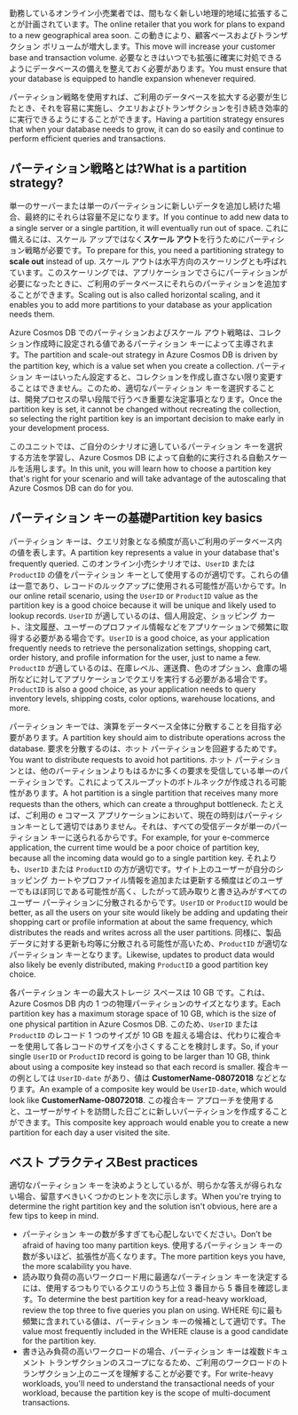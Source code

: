 <span data-ttu-id="f6000-101">勤務しているオンライン小売業者では、間もなく新しい地理的地域に拡張することが計画されています。</span><span class="sxs-lookup"><span data-stu-id="f6000-101">The online retailer that you work for plans to expand to a new geographical area soon.</span></span> <span data-ttu-id="f6000-102">この動きにより、顧客ベースおよびトランザクション ボリュームが増大します。</span><span class="sxs-lookup"><span data-stu-id="f6000-102">This move will increase your customer base and transaction volume.</span></span> <span data-ttu-id="f6000-103">必要なときはいつでも拡張に確実に対処できるようにデータベースの備えを整えておく必要があります。</span><span class="sxs-lookup"><span data-stu-id="f6000-103">You must ensure that your database is equipped to handle expansion whenever required.</span></span>

<span data-ttu-id="f6000-104">パーティション戦略を使用すれば、ご利用のデータベースを拡大する必要が生じたとき、それを容易に実施し、クエリおよびトランザクションを引き続き効率的に実行できるようにすることができます。</span><span class="sxs-lookup"><span data-stu-id="f6000-104">Having a partition strategy ensures that when your database needs to grow, it can do so easily and continue to perform efficient queries and transactions.</span></span>

## <a name="what-is-a-partition-strategy"></a><span data-ttu-id="f6000-105">パーティション戦略とは?</span><span class="sxs-lookup"><span data-stu-id="f6000-105">What is a partition strategy?</span></span>

<span data-ttu-id="f6000-106">単一のサーバーまたは単一のパーティションに新しいデータを追加し続けた場合、最終的にそれらは容量不足になります。</span><span class="sxs-lookup"><span data-stu-id="f6000-106">If you continue to add new data to a single server or a single partition, it will eventually run out of space.</span></span> <span data-ttu-id="f6000-107">これに備えるには、スケール アップではなく**スケール アウト**を行うためにパーティション戦略が必要です。</span><span class="sxs-lookup"><span data-stu-id="f6000-107">To prepare for this, you need a partitioning strategy to **scale out** instead of up.</span></span> <span data-ttu-id="f6000-108">スケール アウトは水平方向のスケーリングとも呼ばれています。このスケーリングでは、アプリケーションでさらにパーティションが必要になったときに、ご利用のデータベースにそれらのパーティションを追加することができます。</span><span class="sxs-lookup"><span data-stu-id="f6000-108">Scaling out is also called horizontal scaling, and it enables you to add more partitions to your database as your application needs them.</span></span>

<span data-ttu-id="f6000-109">Azure Cosmos DB でのパーティションおよびスケール アウト戦略は、コレクション作成時に設定される値であるパーティション キーによって主導されます。</span><span class="sxs-lookup"><span data-stu-id="f6000-109">The partition and scale-out strategy in Azure Cosmos DB is driven by the partition key, which is a value set when you create a collection.</span></span> <span data-ttu-id="f6000-110">パーティション キーはいったん設定すると、コレクションを作成し直さない限り変更することはできません。このため、適切なパーティション キーを選択することは、開発プロセスの早い段階で行うべき重要な決定事項となります。</span><span class="sxs-lookup"><span data-stu-id="f6000-110">Once the partition key is set, it cannot be changed without recreating the collection, so selecting the right partition key is an important decision to make early in your development process.</span></span>  

<span data-ttu-id="f6000-111">このユニットでは、ご自分のシナリオに適しているパーティション キーを選択する方法を学習し、Azure Cosmos DB によって自動的に実行される自動スケールを活用します。</span><span class="sxs-lookup"><span data-stu-id="f6000-111">In this unit, you will learn how to choose a partition key that's right for your scenario and will take advantage of the autoscaling that Azure Cosmos DB can do for you.</span></span>

## <a name="partition-key-basics"></a><span data-ttu-id="f6000-112">パーティション キーの基礎</span><span class="sxs-lookup"><span data-stu-id="f6000-112">Partition key basics</span></span>

<span data-ttu-id="f6000-113">パーティション キーは、クエリ対象となる頻度が高いご利用のデータベース内の値を表します。</span><span class="sxs-lookup"><span data-stu-id="f6000-113">A partition key represents a value in your database that's frequently queried.</span></span> <span data-ttu-id="f6000-114">このオンライン小売シナリオでは、`UserID` または `ProductID` の値をパーティション キーとして使用するのが適切です。これらの値は一意であり、レコードのルックアップに使用される可能性が高いからです。</span><span class="sxs-lookup"><span data-stu-id="f6000-114">In our online retail scenario, using the `UserID` or `ProductID` value as the partition key is a good choice because it will be unique and likely used to lookup records.</span></span> <span data-ttu-id="f6000-115">`UserID` が適しているのは、個人用設定、ショッピング カート、注文履歴、ユーザーのプロファイル情報などをアプリケーションで頻繁に取得する必要がある場合です。</span><span class="sxs-lookup"><span data-stu-id="f6000-115">`UserID` is a good choice, as your application frequently needs to retrieve the personalization settings, shopping cart, order history, and profile information for the user, just to name a few.</span></span> <span data-ttu-id="f6000-116">`ProductID` が適しているのは、在庫レベル、運送費、色のオプション、倉庫の場所などに対してアプリケーションでクエリを実行する必要がある場合です。</span><span class="sxs-lookup"><span data-stu-id="f6000-116">`ProductID` is also a good choice, as your application needs to query inventory levels, shipping costs, color options, warehouse locations, and more.</span></span>

<span data-ttu-id="f6000-117">パーティション キーでは、演算をデータベース全体に分散することを目指す必要があります。</span><span class="sxs-lookup"><span data-stu-id="f6000-117">A partition key should aim to distribute operations across the database.</span></span> <span data-ttu-id="f6000-118">要求を分散するのは、ホット パーティションを回避するためです。</span><span class="sxs-lookup"><span data-stu-id="f6000-118">You want to distribute requests to avoid hot partitions.</span></span> <span data-ttu-id="f6000-119">ホット パーティションとは、他のパーティションよりもはるかに多くの要求を受信している単一のパーティションです。これによってスループットのボトルネックが作成される可能性があります。</span><span class="sxs-lookup"><span data-stu-id="f6000-119">A hot partition is a single partition that receives many more requests than the others, which can create a throughput bottleneck.</span></span> <span data-ttu-id="f6000-120">たとえば、ご利用の e コマース アプリケーションにおいて、現在の時刻はパーティションキーとして適切ではありません。それは、すべての受信データが単一のパーティション キーに送られるからです。</span><span class="sxs-lookup"><span data-stu-id="f6000-120">For example, for your e-commerce application, the current time would be a poor choice of partition key, because all the incoming data would go to a single partition key.</span></span> <span data-ttu-id="f6000-121">それよりも、`UserID` または `ProductID` の方が適切です。サイト上のユーザーが自分のショッピング カートやプロファイル情報を追加または更新する頻度はどのユーザーでもほぼ同じである可能性が高く、したがって読み取りと書き込みがすべてのユーザー パーティションに分散されるからです。</span><span class="sxs-lookup"><span data-stu-id="f6000-121">`UserID` or `ProductID` would be better, as all the users on your site would likely be adding and updating their shopping cart or profile information at about the same frequency, which distributes the reads and writes across all the user partitions.</span></span> <span data-ttu-id="f6000-122">同様に、製品データに対する更新も均等に分散される可能性が高いため、`ProductID` が適切なパーティション キーとなります。</span><span class="sxs-lookup"><span data-stu-id="f6000-122">Likewise, updates to product data would also likely be evenly distributed, making `ProductID` a good partition key choice.</span></span>

<span data-ttu-id="f6000-123">各パーティション キーの最大ストレージ スペースは 10 GB です。これは、Azure Cosmos DB 内の 1 つの物理パーティションのサイズとなります。</span><span class="sxs-lookup"><span data-stu-id="f6000-123">Each partition key has a maximum storage space of 10 GB, which is the size of one physical partition in Azure Cosmos DB.</span></span> <span data-ttu-id="f6000-124">このため、`UserID` または `ProductID` のレコード 1 つのサイズが 10 GB を超える場合は、代わりに複合キーを使用して各レコードのサイズを小さくすることを検討します。</span><span class="sxs-lookup"><span data-stu-id="f6000-124">So, if your single `UserID` or `ProductID` record is going to be larger than 10 GB, think about using a composite key instead so that each record is smaller.</span></span> <span data-ttu-id="f6000-125">複合キーの例としては `UserID-date` があり、値は **CustomerName-08072018** などとなります。</span><span class="sxs-lookup"><span data-stu-id="f6000-125">An example of a composite key would be `UserID-date`, which would look like **CustomerName-08072018**.</span></span> <span data-ttu-id="f6000-126">この複合キー アプローチを使用すると、ユーザーがサイトを訪問した日ごとに新しいパーティションを作成することができます。</span><span class="sxs-lookup"><span data-stu-id="f6000-126">This composite key approach would enable you to create a new partition for each day a user visited the site.</span></span>

## <a name="best-practices"></a><span data-ttu-id="f6000-127">ベスト プラクティス</span><span class="sxs-lookup"><span data-stu-id="f6000-127">Best practices</span></span>

<span data-ttu-id="f6000-128">適切なパーティション キーを決めようとしているが、明らかな答えが得られない場合、留意すべきいくつかのヒントを次に示します。</span><span class="sxs-lookup"><span data-stu-id="f6000-128">When you're trying to determine the right partition key and the solution isn't obvious, here are a few tips to keep in mind.</span></span>

- <span data-ttu-id="f6000-129">パーティション キーの数が多すぎても心配しないでください。</span><span class="sxs-lookup"><span data-stu-id="f6000-129">Don’t be afraid of having too many partition keys.</span></span> <span data-ttu-id="f6000-130">使用するパーティション キーの数が多いほど、拡張性が高くなります。</span><span class="sxs-lookup"><span data-stu-id="f6000-130">The more partition keys you have, the more scalability you have.</span></span>
- <span data-ttu-id="f6000-131">読み取り負荷の高いワークロード用に最適なパーティション キーを決定するには、使用するつもりでいるクエリのうち上位 3 番目から 5 番目を確認します。</span><span class="sxs-lookup"><span data-stu-id="f6000-131">To determine the best partition key for a read-heavy workload, review the top three to five queries you plan on using.</span></span> <span data-ttu-id="f6000-132">WHERE 句に最も頻繁に含まれている値は、パーティション キーの候補として適切です。</span><span class="sxs-lookup"><span data-stu-id="f6000-132">The value most frequently included in the WHERE clause is a good candidate for the partition key.</span></span>
- <span data-ttu-id="f6000-133">書き込み負荷の高いワークロードの場合、パーティション キーは複数ドキュメント トランザクションのスコープになるため、ご利用のワークロードのトランザクション上のニーズを理解することが必要です。</span><span class="sxs-lookup"><span data-stu-id="f6000-133">For write-heavy workloads, you'll need to understand the transactional needs of your workload, because the partition key is the scope of multi-document transactions.</span></span>
